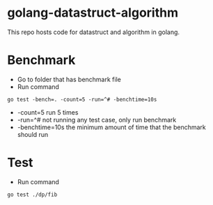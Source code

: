# golang-datastruct-algorithm

This repo hosts code for datastruct and algorithm in golang. 

# Benchmark
- Go to folder that has benchmark file
- Run command
```
go test -bench=. -count=5 -run=^# -benchtime=10s
```
 - -count=5 run 5 times
 - -run=^# not running any test case, only run benchmark
 - -benchtime=10s the minimum amount of time that the benchmark should run

# Test
- Run command

```
go test ./dp/fib
```
